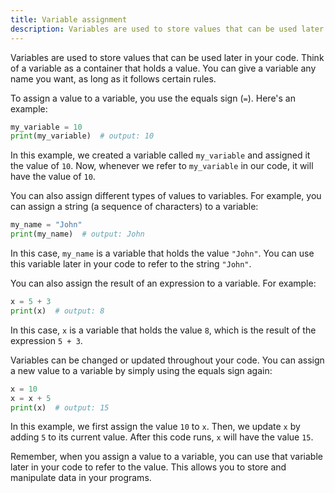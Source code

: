 ```yaml
---
title: Variable assignment
description: Variables are used to store values that can be used later in your code. Think of a variable as a container that holds a value. You can give a variable any name you want, as long as it follows certain rules.
---
```


Variables are used to store values that can be used later in your code. Think of a variable as a container that holds a value. You can give a variable any name you want, as long as it follows certain rules.

To assign a value to a variable, you use the equals sign (`=`). Here's an example:

```python
my_variable = 10
print(my_variable)  # output: 10
```

In this example, we created a variable called `my_variable` and assigned it the value of `10`. Now, whenever we refer to `my_variable` in our code, it will have the value of `10`.

You can also assign different types of values to variables. For example, you can assign a string (a sequence of characters) to a variable:

```python
my_name = "John"
print(my_name)  # output: John
```

In this case, `my_name` is a variable that holds the value `"John"`. You can use this variable later in your code to refer to the string `"John"`.

You can also assign the result of an expression to a variable. For example:

```python
x = 5 + 3
print(x)  # output: 8
```

In this case, `x` is a variable that holds the value `8`, which is the result of the expression `5 + 3`.

Variables can be changed or updated throughout your code. You can assign a new value to a variable by simply using the equals sign again:

```python
x = 10
x = x + 5
print(x)  # output: 15
```

In this example, we first assign the value `10` to `x`. Then, we update `x` by adding `5` to its current value. After this code runs, `x` will have the value `15`.

Remember, when you assign a value to a variable, you can use that variable later in your code to refer to the value. This allows you to store and manipulate data in your programs.
